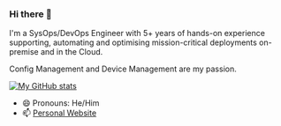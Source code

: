 ### Hi there 👋

I'm a SysOps/DevOps Engineer with 5+ years of hands-on experience supporting, automating and optimising mission-critical deployments on-premise and in the Cloud.

Config Management and Device Management are my passion.

[![My GitHub stats](https://github-readme-stats.vercel.app/api?username=networkpanic&count_private=true&show_icons=true&theme=dark)](https://github.com/networkpanic/networkpanic)

 - 😄 Pronouns: He/Him
 - 📫 [Personal Website](https://npanic.br0.space)
